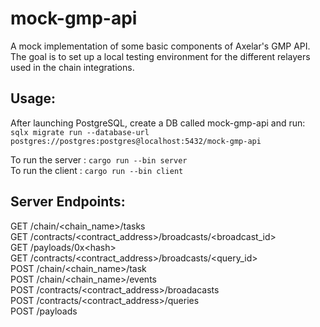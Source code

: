 # mock-gmp-api
A mock implementation of some basic components of Axelar's GMP API.  
The goal is to set up a local testing environment for the different relayers used in the chain integrations.

## Usage:

After launching PostgreSQL, create a DB called mock-gmp-api and run:  
 `sqlx migrate run --database-url postgres://postgres:postgres@localhost:5432/mock-gmp-api`

To run the server : `cargo run --bin server`  
To run the client : `cargo run --bin client`

## Server Endpoints:  

GET /chain/\<chain_name\>/tasks  
GET /contracts/\<contract_address\>/broadcasts/\<broadcast_id\>  
GET /payloads/0x\<hash\>   
GET /contracts/\<contract_address\>/broadcasts/\<query_id\>   
POST /chain/\<chain_name\>/task   
POST /chain/\<chain_name\>/events    
POST /contracts/\<contract_address\>/broadacasts   
POST /contracts/\<contract_address\>/queries   
POST /payloads